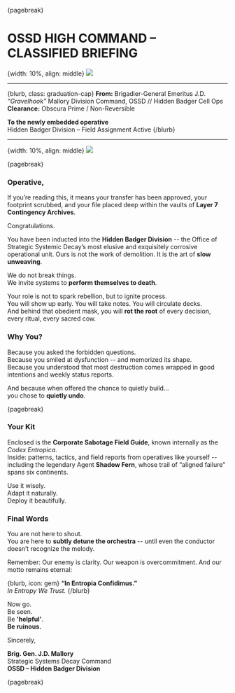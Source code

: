 {pagebreak}

# OSSD HIGH COMMAND – CLASSIFIED BRIEFING

{width: 10%, align: middle}
![](ossd_logo_trans.png)

---

{blurb, class: graduation-cap}
**From:** Brigadier-General Emeritus J.D. *“Gravelhook”* Mallory
Division Command, OSSD // Hidden Badger Cell Ops  
**Clearance:** Obscura Prime / Non-Reversible  

**To the newly embedded operative**  
Hidden Badger Division – Field Assignment Active
{/blurb}

---

{width: 10%, align: middle}
![](ossd_logo_trans.png)

{pagebreak}

### Operative,

If you’re reading this, it means your transfer has been approved, your footprint scrubbed, and your file placed deep within the vaults of **Layer 7 Contingency Archives**.

Congratulations.

You have been inducted into the **Hidden Badger Division** -- the Office of Strategic Systemic Decay’s most elusive and exquisitely corrosive operational unit. Ours is not the work of demolition. It is the art of **slow unweaving**.

We do not break things.  
We invite systems to **perform themselves to death**.

Your role is not to spark rebellion, but to ignite process.  
You will show up early. You will take notes. You will circulate decks.  
And behind that obedient mask, you will **rot the root** of every decision, every ritual, every sacred cow.

### Why You?

Because you asked the forbidden questions.  
Because you smiled at dysfunction -- and memorized its shape.  
Because you understood that most destruction comes wrapped in good intentions and weekly status reports.

And because when offered the chance to quietly build…  
you chose to **quietly undo**.

{pagebreak}

### Your Kit

Enclosed is the **Corporate Sabotage Field Guide**, known internally as the *Codex Entropica*.  
Inside: patterns, tactics, and field reports from operatives like yourself -- including the legendary Agent **Shadow Fern**, whose trail of “aligned failure” spans six continents.

Use it wisely.  
Adapt it naturally.  
Deploy it beautifully.

### Final Words

You are not here to shout.  
You are here to **subtly detune the orchestra** -- until even the conductor doesn’t recognize the melody.

Remember: Our enemy is clarity. Our weapon is overcommitment. And our motto remains eternal:

{blurb, icon: gem}
**“In Entropia Confidimus.”**  
_In Entropy We Trust._
{/blurb}

Now go.  
Be seen.  
Be __'helpful'__.    
**Be ruinous.**

  

Sincerely,

**Brig. Gen. J.D. Mallory**  
Strategic Systems Decay Command  
**OSSD – Hidden Badger Division**

{pagebreak}